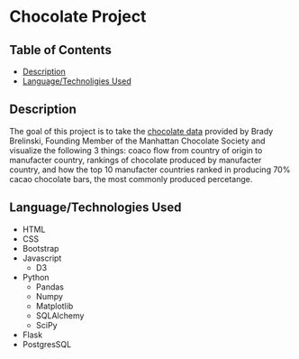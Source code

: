 # Chocolate Project

## Table of Contents
  * [Description](#Description)
  * [Language/Technoligies Used](#Language/Technologies-Used)  


  ## Description 
The goal of this project is to take the [chocolate data](https://www.kaggle.com/soroushghaderi/chocolate-bar-2020?select=chocolate_taste_dataset.csv) provided by Brady Brelinski, Founding Member of the Manhattan Chocolate Society and visualize the following 3 things: coaco flow from country of origin to manufacter country, rankings of chocolate produced by manufacter country, and how the top 10 manufacter countries ranked in producing 70% cacao chocolate bars, the most commonly produced percetange. 


## Language/Technologies Used
* HTML
* CSS
* Bootstrap
* Javascript
    * D3
* Python 
    * Pandas
    * Numpy
    * Matplotlib
    * SQLAlchemy
    * SciPy
* Flask
* PostgresSQL
